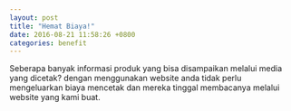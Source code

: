 ```yaml
---
layout: post
title: "Hemat Biaya!"
date: 2016-08-21 11:58:26 +0800
categories: benefit
---
```


Seberapa banyak informasi produk yang bisa disampaikan melalui media yang dicetak? dengan menggunakan website anda tidak perlu mengeluarkan biaya mencetak dan mereka tinggal membacanya melalui website yang kami buat.